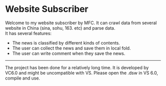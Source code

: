 Website Subscriber
====
Welcome to my website subscriber by MFC. It can crawl data from several website in China (sina, sohu, 163. etc) and parse data.<br>
It has several features:<br>
* The news is classified by different kinds of contents.
* The user can collect the news and save them in local fold.
* The user can write comment when they save the news.<br>
-----
The project has been done for a relatively long time. It is developed by VC6.0 and might be uncompatible with VS. Please open the .dsw in VS 6.0, compile and use.
